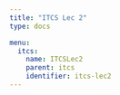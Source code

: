 ```yaml
---
title: "ITCS Lec 2"
type: docs

menu: 
  itcs:
    name: ITCSLec2  
    parent: itcs
    identifier: itcs-lec2
---
```


